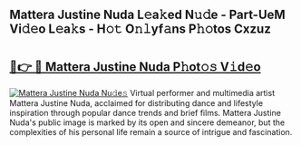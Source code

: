 ## Mattera Justine Nuda L𝚎a𝚔ed N𝚞𝚍e - Part-UeM Vi𝚍𝚎o L𝚎a𝚔s - H𝚘𝚝 O𝚗𝚕yf𝚊ns P𝚑𝚘tos Cxzuz

# <h2><a href="http://kfa1z2.oniu.top/?m=Mattera+Justine+Nuda">🔗👉 🔴 Mattera Justine Nuda P𝚑ot𝚘𝚜 V𝚒d𝚎o</a></h2>

[![Mattera Justine Nuda Nu𝚍e𝚜](https://i.imgur.com/0qMVB7G.gif)](http://kfa1z2.oniu.top/?m=Mattera+Justine+Nuda)
Virtual performer and multimedia artist Mattera Justine Nuda, acclaimed for distributing dance and lifestyle inspiration through popular dance trends and brief films. Mattera Justine Nuda's public image is marked by its open and sincere demeanor, but the complexities of his personal life remain a source of intrigue and fascination.  
